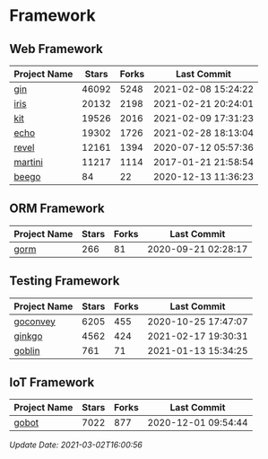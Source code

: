 # Framework

## Web Framework
| Project Name | Stars | Forks | Last Commit |
| ------------ | ----- | ----- | ----------- |
| [gin](https://github.com/gin-gonic/gin) | 46092 | 5248 | 2021-02-08 15:24:22 |
| [iris](https://github.com/kataras/iris) | 20132 | 2198 | 2021-02-21 20:24:01 |
| [kit](https://github.com/go-kit/kit) | 19526 | 2016 | 2021-02-09 17:31:23 |
| [echo](https://github.com/labstack/echo) | 19302 | 1726 | 2021-02-28 18:13:04 |
| [revel](https://github.com/revel/revel) | 12161 | 1394 | 2020-07-12 05:57:36 |
| [martini](https://github.com/go-martini/martini) | 11217 | 1114 | 2017-01-21 21:58:54 |
| [beego](https://github.com/astaxie/beego) | 84 | 22 | 2020-12-13 11:36:23 |

## ORM Framework
| Project Name | Stars | Forks | Last Commit |
| ------------ | ----- | ----- | ----------- |
| [gorm](https://github.com/jinzhu/gorm) | 266 | 81 | 2020-09-21 02:28:17 |

## Testing Framework
| Project Name | Stars | Forks | Last Commit |
| ------------ | ----- | ----- | ----------- |
| [goconvey](https://github.com/smartystreets/goconvey) | 6205 | 455 | 2020-10-25 17:47:07 |
| [ginkgo](https://github.com/onsi/ginkgo) | 4562 | 424 | 2021-02-17 19:30:31 |
| [goblin](https://github.com/franela/goblin) | 761 | 71 | 2021-01-13 15:34:25 |

## IoT Framework
| Project Name | Stars | Forks | Last Commit |
| ------------ | ----- | ----- | ----------- |
| [gobot](https://github.com/hybridgroup/gobot) | 7022 | 877 | 2020-12-01 09:54:44 |

*Update Date: 2021-03-02T16:00:56*